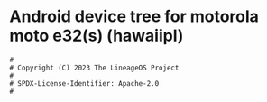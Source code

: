# Android device tree for motorola moto e32(s) (hawaiipl)

```
#
# Copyright (C) 2023 The LineageOS Project
#
# SPDX-License-Identifier: Apache-2.0
#
```
